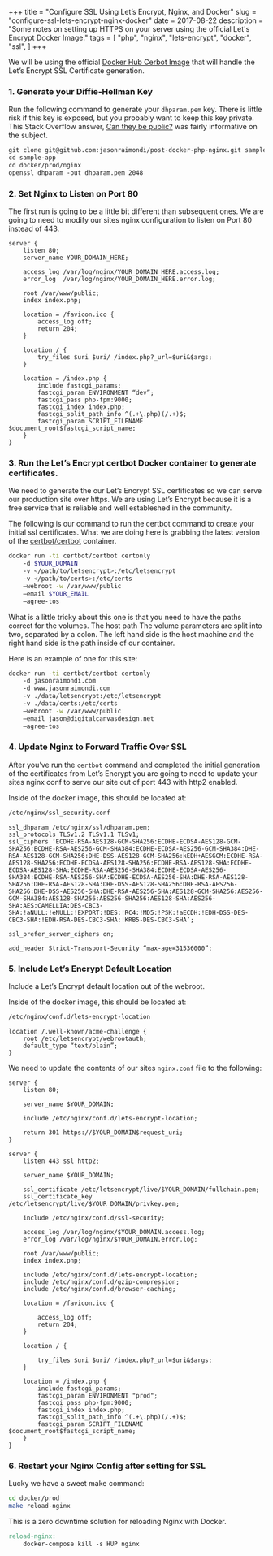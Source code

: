 +++
title = "Configure SSL Using Let’s Encrypt, Nginx, and Docker"
slug = "configure-ssl-lets-encrypt-nginx-docker"
date = 2017-08-22
description = "Some notes on setting up HTTPS on your server using the official Let's Encrypt Docker Image."
tags = [ 
    "php",
    "nginx",
    "lets-encrypt",
    "docker",
    "ssl",
]
+++

We will be using the official [Docker Hub Cerbot Image](https://hub.docker.com/r/certbot/certbot/) that will handle the Let’s Encrypt SSL Certificate generation.

### 1. Generate your Diffie-Hellman Key

Run the following command to generate your `dhparam.pem` key. There is little risk if this key is exposed, but you probably want to keep this key private. This Stack Overflow answer, [Can they be public?](https://security.stackexchange.com/a/94397) was fairly informative on the subject.

```md
git clone git@github.com:jasonraimondi/post-docker-php-nginx.git sample-app
cd sample-app
cd docker/prod/nginx
openssl dhparam -out dhparam.pem 2048
````

### 2. Set Nginx to Listen on Port 80

The first run is going to be a little bit different than subsequent ones. We are going to need to modify our sites nginx configuration to listen on Port 80 instead of 443.

```nginx
server {
    listen 80;
    server_name YOUR_DOMAIN_HERE;

    access_log /var/log/nginx/YOUR_DOMAIN_HERE.access.log;
    error_log  /var/log/nginx/YOUR_DOMAIN_HERE.error.log;

    root /var/www/public;
    index index.php;

    location = /favicon.ico {
        access_log off;
        return 204;
    }

    location / {
        try_files $uri $uri/ /index.php?_url=$uri&$args;
    }

    location = /index.php {
        include fastcgi_params;
        fastcgi_param ENVIRONMENT “dev”;
        fastcgi_pass php-fpm:9000;
        fastcgi_index index.php;
        fastcgi_split_path_info ^(.+\.php)(/.+)$;
        fastcgi_param SCRIPT_FILENAME $document_root$fastcgi_script_name;
    }
}
````

### 3. Run the Let’s Encrypt certbot Docker container to generate certificates.

We need to generate the our Let’s Encrypt SSL certificates so we can serve our production site over https. We are using Let’s Encrypt because it is a free service that is reliable and well estableshed in the community.

The following is our command to run the certbot command to create your initial ssl certificates. What we are doing here is grabbing the latest version of the [certbot/certbot](https://hub.docker.com/r/certbot/certbot/) container.

```bash
docker run -ti certbot/certbot certonly
	-d $YOUR_DOMAIN
	-v </path/to/letsencrypt>:/etc/letsencrypt
	-v </path/to/certs>:/etc/certs
	—webroot -w /var/www/public
	—email $YOUR_EMAIL
	—agree-tos
````

What is a little tricky about this one is that you need to have the paths correct for the volumes. The host path
The volume parameters are split into two, separated by a colon. The left hand side is the host machine and the right hand side is the path inside of our container.

Here is an example of one for this site:

```bash
docker run -ti certbot/certbot certonly
	-d jasonraimondi.com
	-d www.jasonraimondi.com
	-v ./data/letsencrypt:/etc/letsencrypt
	-v ./data/certs:/etc/certs
	—webroot -w /var/www/public
	—email jason@digitalcanvasdesign.net
	—agree-tos
````

### 4. Update Nginx to Forward Traffic Over SSL

After you’ve run the `certbot` command and completed the initial generation of the certificates from Let’s Encrypt you are going to need to update your sites nginx conf to serve our site out of port 443 with http2 enabled.

Inside of the docker image, this should be located at:

```md
/etc/nginx/ssl_security.conf
````

```nginx
ssl_dhparam /etc/nginx/ssl/dhparam.pem;
ssl_protocols TLSv1.2 TLSv1.1 TLSv1;
ssl_ciphers ‘ECDHE-RSA-AES128-GCM-SHA256:ECDHE-ECDSA-AES128-GCM-SHA256:ECDHE-RSA-AES256-GCM-SHA384:ECDHE-ECDSA-AES256-GCM-SHA384:DHE-RSA-AES128-GCM-SHA256:DHE-DSS-AES128-GCM-SHA256:kEDH+AESGCM:ECDHE-RSA-AES128-SHA256:ECDHE-ECDSA-AES128-SHA256:ECDHE-RSA-AES128-SHA:ECDHE-ECDSA-AES128-SHA:ECDHE-RSA-AES256-SHA384:ECDHE-ECDSA-AES256-SHA384:ECDHE-RSA-AES256-SHA:ECDHE-ECDSA-AES256-SHA:DHE-RSA-AES128-SHA256:DHE-RSA-AES128-SHA:DHE-DSS-AES128-SHA256:DHE-RSA-AES256-SHA256:DHE-DSS-AES256-SHA:DHE-RSA-AES256-SHA:AES128-GCM-SHA256:AES256-GCM-SHA384:AES128-SHA256:AES256-SHA256:AES128-SHA:AES256-SHA:AES:CAMELLIA:DES-CBC3-SHA:!aNULL:!eNULL:!EXPORT:!DES:!RC4:!MD5:!PSK:!aECDH:!EDH-DSS-DES-CBC3-SHA:!EDH-RSA-DES-CBC3-SHA:!KRB5-DES-CBC3-SHA’;

ssl_prefer_server_ciphers on;

add_header Strict-Transport-Security “max-age=31536000”;
````

### 5. Include Let’s Encrypt Default Location

Include a Let’s Encrypt default location out of the webroot.

Inside of the docker image, this should be located at:

```md
/etc/nginx/conf.d/lets-encrypt-location
````

```nginx
location /.well-known/acme-challenge {
    root /etc/letsencrypt/webrootauth;
    default_type “text/plain”;
}
````

We need to update the contents of our sites `nginx.conf` file to the following:

```nginx
server {
	listen 80;

	server_name $YOUR_DOMAIN;

	include /etc/nginx/conf.d/lets-encrypt-location;

	return 301 https://$YOUR_DOMAIN$request_uri;
}

server {
	listen 443 ssl http2;

	server_name $YOUR_DOMAIN;

	ssl_certificate /etc/letsencrypt/live/$YOUR_DOMAIN/fullchain.pem;
	ssl_certificate_key /etc/letsencrypt/live/$YOUR_DOMAIN/privkey.pem;

	include /etc/nginx/conf.d/ssl-security;

	access_log /var/log/nginx/$YOUR_DOMAIN.access.log;
	error_log /var/log/nginx/$YOUR_DOMAIN.error.log;

	root /var/www/public;
	index index.php;

	include /etc/nginx/conf.d/lets-encrypt-location;
	include /etc/nginx/conf.d/gzip-compression;
	include /etc/nginx/conf.d/browser-caching;

	location = /favicon.ico {

		access_log off;
		return 204;
	}

	location / {

		try_files $uri $uri/ /index.php?_url=$uri&$args;
	}

	location = /index.php {
		include fastcgi_params;
		fastcgi_param ENVIRONMENT "prod";
		fastcgi_pass php-fpm:9000;
		fastcgi_index index.php;
		fastcgi_split_path_info ^(.+\.php)(/.+)$;
		fastcgi_param SCRIPT_FILENAME $document_root$fastcgi_script_name;
	}
}
```

### 6. Restart your Nginx Config after setting for SSL

Lucky we have a sweet make command:

```bash
cd docker/prod
make reload-nginx
```

This is a zero downtime solution for reloading Nginx with Docker.

```makefile
reload-nginx:
	docker-compose kill -s HUP nginx
```
